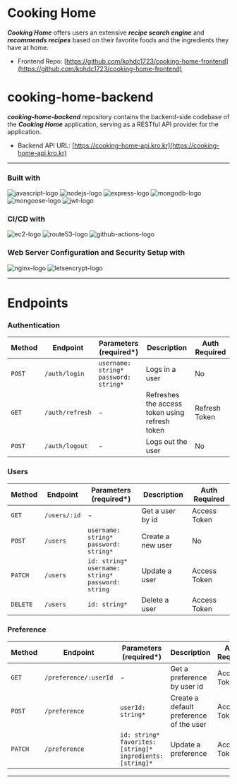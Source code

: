 # Cooking Home
***Cooking Home*** offers users an extensive ***recipe search engine*** and ***recommends recipes*** based on their favorite foods and the ingredients they have at home.
- Frontend Repo: [https://github.com/kohdc1723/cooking-home-frontend](https://github.com/kohdc1723/cooking-home-frontend)

# cooking-home-backend
***cooking-home-backend*** repository contains the backend-side codebase of the ***Cooking Home*** application, serving as a RESTful API provider for the application.
- Backend API URL: [https://cooking-home-api.kro.kr](https://cooking-home-api.kro.kr)

---

### Built with
![javascript-logo]
![nodejs-logo]
![express-logo]
![mongodb-logo]
![mongoose-logo]
![jwt-logo]

### CI/CD with
![ec2-logo]
![route53-logo]
![github-actions-logo]

### Web Server Configuration and Security Setup with
![nginx-logo]
![letsencrypt-logo]

---

# Endpoints
### Authentication
| Method   | Endpoint        | Parameters (required*)                     | Description                                    | Auth Required |
|----------|-----------------|--------------------------------------------|------------------------------------------------|---------------|
| `POST`   | `/auth/login`   | `username: string*`<br>`password: string*` | Logs in a user                                 | No            |
| `GET`    | `/auth/refresh` | -                                          | Refreshes the access token using refresh token | Refresh Token |
| `POST`   | `/auth/logout`  | -                                          | Logs out the user                              | No            |

### Users
| Method   | Endpoint     | Parameters (required*)                                     | Description                                    | Auth Required |
|----------|--------------|------------------------------------------------------------|------------------------------------------------|---------------|
| `GET`    | `/users/:id` | -                                                          | Get a user by id                               | Access Token  |
| `POST`   | `/users`     | `username: string*`<br>`password: string*`                 | Create a new user                              | No            |
| `PATCH`  | `/users`     | `id: string*`<br>`username: string*`<br>`password: string` | Update a user                                  | Access Token  |
| `DELETE` | `/users`     | `id: string*`                                              | Delete a user                                  | Access Token  |

### Preference
| Method  | Endpoint          | Parameters (required*)                                              | Description                                    | Auth Required |
|---------|-------------------|---------------------------------------------------------------------|------------------------------------------------|---------------|
| `GET`   | `/preference/:userId` | -                                                                   | Get a preference by user id                    | Access Token  |
| `POST`  | `/preference`     | `userId: string*`                                                   | Create a default preference of the user        | Access Token  |
| `PATCH` | `/preference`     | `id: string*`<br>`favorites: [string]*`<br>`ingredients: [string]*` | Update a preference                            | Access Token  |

---

[javascript-logo]: https://img.shields.io/badge/JavaScript-F7DF1E?style=for-the-badge&logo=javascript&logoColor=black
[nodejs-logo]: https://img.shields.io/badge/Node.js-339933?style=for-the-badge&logo=nodedotjs&logoColor=white
[express-logo]: https://img.shields.io/badge/Express-000000?style=for-the-badge&logo=express&logoColor=white
[mongodb-logo]: https://img.shields.io/badge/MongoDB-47A248?style=for-the-badge&logo=mongodb&logoColor=white
[mongoose-logo]: https://img.shields.io/badge/Mongoose-880000?style=for-the-badge&logo=mongoose&logoColor=white
[jwt-logo]: https://img.shields.io/badge/JSONWebToken-000000?style=for-the-badge&logo=jsonwebtokens&logoColor=white
[ec2-logo]: https://img.shields.io/badge/Amazon%20EC2-FF9900?style=for-the-badge&logo=amazonec2&logoColor=white
[github-actions-logo]: https://img.shields.io/badge/Github%20Actions-2088FF?style=for-the-badge&logo=githubactions&logoColor=white
[nginx-logo]: https://img.shields.io/badge/NGINX-009639?style=for-the-badge&logo=nginx&logoColor=white
[route53-logo]: https://img.shields.io/badge/Amazon%20Route53-8C4FFF?style=for-the-badge&logo=amazonroute53&logoColor=white
[letsencrypt-logo]: https://img.shields.io/badge/Let's%20Encrypt-003A70?style=for-the-badge&logo=letsencrypt&logoColor=white
